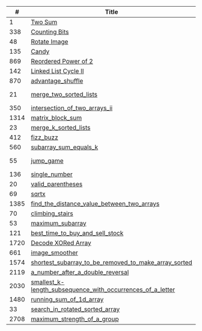 | #    | Title                                            | Difficulty | Solution | Documentation |
| ---- | ------------------------------------------------ | ---------- | -------- | ---- |
| 1    | [Two Sum](https://leetcode.com/problems/two-sum) | Easy       | [Java](./src/two_sum/TwoSum.java) | [dir](./src/two_sum/) |
| 338 | [Counting Bits](https://leetcode.com/problems/counting-bits/) | Medium | [Cpp](./src/counting_bits/counting_bits.cc) | [dir](./src/counting_bits/) |
| 48 | [Rotate Image](https://leetcode.com/problems/rotate-image/) | Medium | [Cpp](./src/rotate_image/rotate_image.cc) | [dir](./src/rotate_image/) |
| 135 | [Candy](https://leetcode.com/problems/candy/) | Hard | [Cpp](./src/candy/candy.cc) | [dir](./src/candy/) |
| 869 | [Reordered Power of 2](https://leetcode.com/problems/reordered-power-of-2/) | Medium | [Cpp](./src/reordered_power_of_2/reordered_power_of_2.cc) | [dir](./src/reordered_power_of_2/) |
| 142 | [Linked List Cycle II](https://leetcode.com/problems/linked-list-cycle-ii/) | Medium | [Cpp](./src/linked_list_cycle_ii/linked_list_cycle_ii.cc) | [dir](./src/linked_list_cycle_ii/) |
| 870 | [advantage_shuffle](https://leetcode.com/problems/advantage-shuffle/) | Medium | [Cpp](./src/advantage_shuffle/advantage_shuffle.cc) | [dir](./src/advantage_shuffle/) |
| 21 | [merge_two_sorted_lists](https://leetcode.com/problems/merge-two-sorted-lists/) | Easy | [Cpp](./src/merge_two_sorted_lists/merge_two_sorted_lists.cc)  [Java](./src/merge_two_sorted_lists/MergeTwoSortedLists.java) | [dir](./src/merge_two_sorted_lists/) |
| 350 | [intersection_of_two_arrays_ii](https://leetcode.com/problems/intersection-of-two-arrays-ii/) | Easy | [Cpp](./src/intersection_of_two_arrays_ii/intersection_of_two_arrays_ii.cc) | [dir](./src/intersection_of_two_arrays_ii/) |
| 1314 | [matrix_block_sum](https://leetcode.com/problems/matrix-block-sum/) | Medium | [Cpp](./src/matrix_block_sum/matrix_block_sum.cc) | [dir](./src/matrix_block_sum/) |
| 23 | [merge_k_sorted_lists](https://leetcode.com/problems/merge-k-sorted-lists/) | Hard | [Cpp](./src/merge_k_sorted_lists/merge_k_sorted_lists.cc) | [dir](./src/merge_k_sorted_lists/) |
| 412 | [fizz_buzz](https://leetcode.com/problems/fizz-buzz/) | Easy | [Cpp](./src/fizz_buzz/fizz_buzz.cc) | [dir](./src/fizz_buzz/) |
| 560 | [subarray_sum_equals_k](https://leetcode.com/problems/subarray-sum-equals-k/) | Medium | [Cpp](./src/subarray_sum_equals_k/subarray_sum_equals_k.cc) | [dir](./src/subarray_sum_equals_k/) |
| 55 | [jump_game](https://leetcode.com/problems/jump-game/) | Medium | [Cpp](./src/jump_game/jump_game.cc) [Rust](./src/jump_game/jump_game.rs) | [dir](./src/jump_game/) |
| 136 | [single_number](https://leetcode.com/problems/single-number/) | Easy | [Cpp](./src/single_number/single_number.cc) | [dir](./src/single_number/) |
| 20 | [valid_parentheses](https://leetcode.com/problems/valid-parentheses/) | Easy | [Cpp](./src/valid_parentheses/valid_parentheses.cc) | [dir](./src/valid_parentheses/) |
| 69 | [sqrtx](https://leetcode.com/problems/sqrtx/) | Easy | [Cpp](./src/sqrtx/sqrtx.cc) | [dir](./src/sqrtx/) |
| 1385 | [find_the_distance_value_between_two_arrays](https://leetcode.com/problems/find-the-distance-value-between-two-arrays/) | Easy | [Cpp](./src/find_the_distance_value_between_two_arrays/find_the_distance_value_between_two_arrays.cc) | [dir](./src/find_the_distance_value_between_two_arrays/) |
| 70 | [climbing_stairs](https://leetcode.com/problems/climbing-stairs/) | Easy | [Rust](./src/climbing_stairs/climbing_stairs.rs) | [dir](./src/climbing_stairs/) |
| 53 | [maximum_subarray](https://leetcode.com/problems/maximum-subarray/) | Easy | [Cpp](./src/maximum_subarray/maximum_subarray.cc) | [dir](./src/maximum_subarray/) |
| 121 | [best_time_to_buy_and_sell_stock](https://leetcode.com/problems/best-time-to-buy-and-sell-stock/) | Easy | [Cpp](./src/best_time_to_buy_and_sell_stock/best_time_to_buy_and_sell_stock.cc) | [dir](./src/best_time_to_buy_and_sell_stock/) |
| 1720 | [Decode XORed Array](https://leetcode.com/problems/decode-xored-array/) | Easy | [Rust](./src/decode_xored_array/solution.rs) | [dir](./src/decode_xored_array/) |
| 661 | [image_smoother](https://leetcode.com/problems/image-smoother) | Easy | [Rust](./src/image_smoother/solution.rs) | [dir](./src/image_smoother/) |
| 1574 | [shortest_subarray_to_be_removed_to_make_array_sorted](https://leetcode.com/problems/shortest-subarray-to-be-removed-to-make-array-sorted/) | Medium | [Rust](./src/shortest_subarray_to_be_removed_to_make_array_sorted/solution.rs) | [dir](./src/shortest_subarray_to_be_removed_to_make_array_sorted/) |
| 2119 | [a_number_after_a_double_reversal](https://leetcode.com/problems/a-number-after-a-double-reversal/) | Easy | [Rust](./src/a_number_after_a_double_reversal/solution.rs) | [dir](./src/a_number_after_a_double_reversal/) |
| 2030 | [smallest_k-length_subsequence_with_occurrences_of_a_letter](https://leetcode.com/problems/smallest-k-length-subsequence-with-occurrences-of-a-letter/) | Hard | [Rust](./src/smallest_k-length_subsequence_with_occurrences_of_a_letter/solution.rs) | [dir](./src/smallest_k-length_subsequence_with_occurrences_of_a_letter/) |
| 1480 | [running_sum_of_1d_array](https://leetcode.com/problems/running-sum-of-1d-array/) | Easy | [Rust](./src/running_sum_of_1d_array/solution.rs) | [dir](./src/running_sum_of_1d_array/) |
| 33 | [search_in_rotated_sorted_array](https://leetcode.com/problems/search-in-rotated-sorted-array/) | Medium | [Go](./src/search_in_rotated_sorted_array/solution.go) | [dir](./src/search_in_rotated_sorted_array/) |
| 2708 | [maximum_strength_of_a_group](https://leetcode.com/problems/maximum-strength-of-a-group/) | xx | [Rust](./src/maximum_strength_of_a_group/solution.rs) | [dir](./src/maximum_strength_of_a_group/) |

